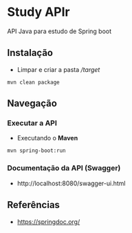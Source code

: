 
# Study APIr
API Java para estudo de Spring boot

## Instalação

- Limpar e criar a pasta _/target_
```
mvn clean package
```


## Navegação

### Executar a API
-   Executando o __Maven__

```   
mvn spring-boot:run
```

### Documentação da API (Swagger)
- http://localhost:8080/swagger-ui.html

## Referências
-   https://springdoc.org/


